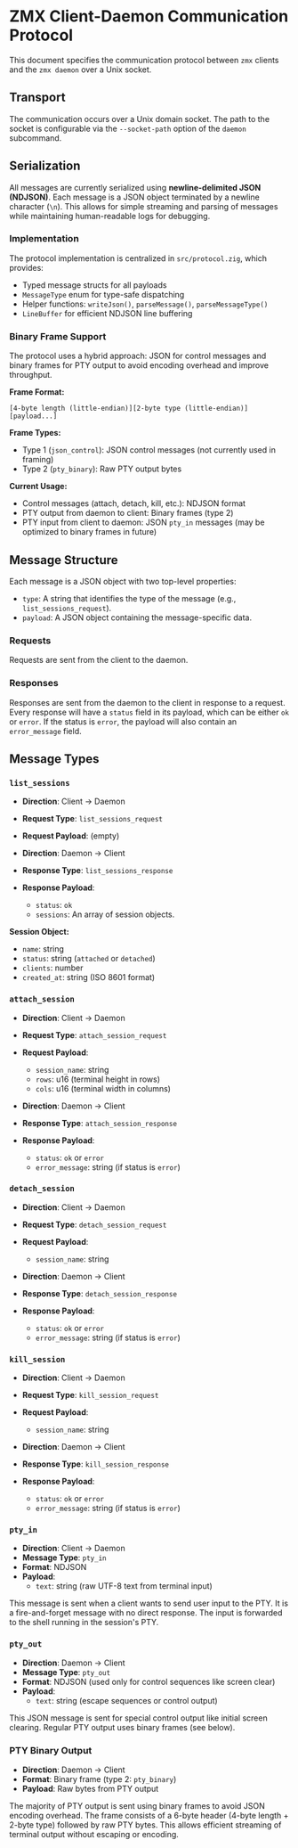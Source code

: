 # ZMX Client-Daemon Communication Protocol

This document specifies the communication protocol between `zmx` clients and the `zmx daemon` over a Unix socket.

## Transport

The communication occurs over a Unix domain socket. The path to the socket is configurable via the `--socket-path` option of the `daemon` subcommand.

## Serialization

All messages are currently serialized using **newline-delimited JSON (NDJSON)**. Each message is a JSON object terminated by a newline character (`\n`). This allows for simple streaming and parsing of messages while maintaining human-readable logs for debugging.

### Implementation

The protocol implementation is centralized in `src/protocol.zig`, which provides:
- Typed message structs for all payloads
- `MessageType` enum for type-safe dispatching
- Helper functions: `writeJson()`, `parseMessage()`, `parseMessageType()`
- `LineBuffer` for efficient NDJSON line buffering

### Binary Frame Support

The protocol uses a hybrid approach: JSON for control messages and binary frames for PTY output to avoid encoding overhead and improve throughput.

**Frame Format:**
```
[4-byte length (little-endian)][2-byte type (little-endian)][payload...]
```

**Frame Types:**
- Type 1 (`json_control`): JSON control messages (not currently used in framing)
- Type 2 (`pty_binary`): Raw PTY output bytes

**Current Usage:**
- Control messages (attach, detach, kill, etc.): NDJSON format
- PTY output from daemon to client: Binary frames (type 2)
- PTY input from client to daemon: JSON `pty_in` messages (may be optimized to binary frames in future)

## Message Structure

Each message is a JSON object with two top-level properties:

- `type`: A string that identifies the type of the message (e.g., `list_sessions_request`).
- `payload`: A JSON object containing the message-specific data.

### Requests

Requests are sent from the client to the daemon.

### Responses

Responses are sent from the daemon to the client in response to a request. Every response will have a `status` field in its payload, which can be either `ok` or `error`. If the status is `error`, the payload will also contain an `error_message` field.

## Message Types

### `list_sessions`

- **Direction**: Client -> Daemon
- **Request Type**: `list_sessions_request`
- **Request Payload**: (empty)

- **Direction**: Daemon -> Client
- **Response Type**: `list_sessions_response`
- **Response Payload**:
    - `status`: `ok`
    - `sessions`: An array of session objects.

**Session Object:**

- `name`: string
- `status`: string (`attached` or `detached`)
- `clients`: number
- `created_at`: string (ISO 8601 format)

### `attach_session`

- **Direction**: Client -> Daemon
- **Request Type**: `attach_session_request`
- **Request Payload**:
    - `session_name`: string
    - `rows`: u16 (terminal height in rows)
    - `cols`: u16 (terminal width in columns)

- **Direction**: Daemon -> Client
- **Response Type**: `attach_session_response`
- **Response Payload**:
    - `status`: `ok` or `error`
    - `error_message`: string (if status is `error`)

### `detach_session`

- **Direction**: Client -> Daemon
- **Request Type**: `detach_session_request`
- **Request Payload**:
    - `session_name`: string

- **Direction**: Daemon -> Client
- **Response Type**: `detach_session_response`
- **Response Payload**:
    - `status`: `ok` or `error`
    - `error_message`: string (if status is `error`)

### `kill_session`

- **Direction**: Client -> Daemon
- **Request Type**: `kill_session_request`
- **Request Payload**:
    - `session_name`: string

- **Direction**: Daemon -> Client
- **Response Type**: `kill_session_response`
- **Response Payload**:
    - `status`: `ok` or `error`
    - `error_message`: string (if status is `error`)

### `pty_in`

- **Direction**: Client -> Daemon
- **Message Type**: `pty_in`
- **Format**: NDJSON
- **Payload**:
    - `text`: string (raw UTF-8 text from terminal input)

This message is sent when a client wants to send user input to the PTY. It is a fire-and-forget message with no direct response. The input is forwarded to the shell running in the session's PTY.

### `pty_out`

- **Direction**: Daemon -> Client
- **Message Type**: `pty_out`
- **Format**: NDJSON (used only for control sequences like screen clear)
- **Payload**:
    - `text`: string (escape sequences or control output)

This JSON message is sent for special control output like initial screen clearing. Regular PTY output uses binary frames (see below).

### PTY Binary Output

- **Direction**: Daemon -> Client
- **Format**: Binary frame (type 2: `pty_binary`)
- **Payload**: Raw bytes from PTY output

The majority of PTY output is sent using binary frames to avoid JSON encoding overhead. The frame consists of a 6-byte header (4-byte length + 2-byte type) followed by raw PTY bytes. This allows efficient streaming of terminal output without escaping or encoding.
